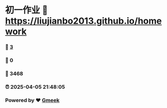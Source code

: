 # 初一作业 :link: https://liujianbo2013.github.io/homework 
### :page_facing_up: [3](https://liujianbo2013.github.io/homework/tag.html) 
### :speech_balloon: 0 
### :hibiscus: 3468 
### :alarm_clock: 2025-04-05 21:48:05 
### Powered by :heart: [Gmeek](https://github.com/Meekdai/Gmeek)
